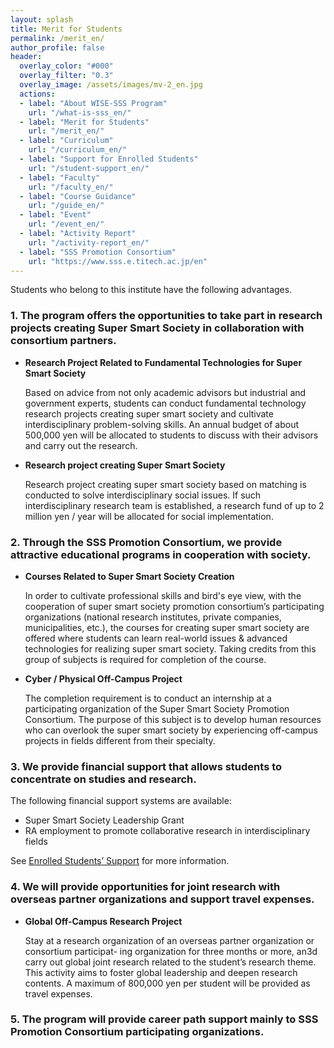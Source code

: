 ```yaml
---
layout: splash
title: Merit for Students
permalink: /merit_en/
author_profile: false
header:
  overlay_color: "#000"
  overlay_filter: "0.3"
  overlay_image: /assets/images/mv-2_en.jpg
  actions:
  - label: "About WISE-SSS Program"
    url: "/what-is-sss_en/"
  - label: "Merit for Students"
    url: "/merit_en/"
  - label: "Curriculum"
    url: "/curriculum_en/"
  - label: "Support for Enrolled Students"
    url: "/student-support_en/"
  - label: "Faculty"
    url: "/faculty_en/"
  - label: "Course Guidance"
    url: "/guide_en/"
  - label: "Event"
    url: "/event_en/"
  - label: "Activity Report"
    url: "/activity-report_en/"
  - label: "SSS Promotion Consortium"
    url: "https://www.sss.e.titech.ac.jp/en"
---
```


Students who belong to this institute have the following advantages.


### 1. The program offers the opportunities to take part in research projects creating Super Smart Society in collaboration with consortium partners.

* **Research Project Related to Fundamental Technologies for Super Smart Society**

  Based on advice from not only academic advisors but industrial and government experts, students can conduct fundamental technology research projects creating super smart society and cultivate interdisciplinary problem-solving skills. An annual budget of about 500,000 yen will be allocated to students to discuss with their advisors and carry out the research.

* **Research project creating Super Smart Society**

  Research project creating super smart society based on matching is conducted to solve interdisciplinary social issues. If such interdisciplinary research team is established, a research fund of up to 2 million yen / year will be allocated for social implementation.

### 2. Through the SSS Promotion Consortium, we provide attractive educational programs in cooperation with society.

* **Courses Related to Super Smart Society Creation**

  In order to cultivate professional skills and bird's eye view, with the cooperation of super smart society promotion consortium’s participating organizations (national research institutes, private companies, municipalities, etc.), the courses for creating super smart society are offered where students can learn real-world issues & advanced technologies for realizing super smart society. Taking credits from this group of subjects is required for completion of the course.

* **Cyber / Physical Off-Campus Project**

  The completion requirement is to conduct an internship at a participating organization of the Super Smart Society Promotion Consortium. The purpose of this subject is to develop human resources who can overlook the super smart society by experiencing off-campus projects in fields different from their specialty.

### 3. We provide financial support that allows students to concentrate on studies and research.

  The following financial support systems are available:
  * Super Smart Society Leadership Grant
  * RA employment to promote collaborative research in interdisciplinary fields

  See [Enrolled Students’ Support](/student-support_en/) for more information.

### 4. We will provide opportunities for joint research with overseas partner organizations and support travel expenses.

* **Global Off-Campus Research Project**

  Stay at a research organization of an overseas partner organization or consortium participat- ing organization for three months or more, an3d carry out global joint research related to the student’s research theme. This activity aims to foster global leadership and deepen research contents. A maximum of 800,000 yen per student will be provided as travel expenses.

### 5. The program will provide career path support mainly to SSS Promotion Consortium participating organizations.
